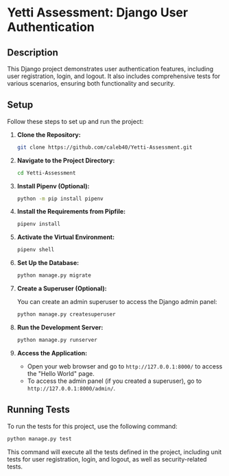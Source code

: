 
# Yetti Assessment: Django User Authentication

## Description

This Django project demonstrates user authentication features, including user registration, login, and logout. It also includes comprehensive tests for various scenarios, ensuring both functionality and security.

## Setup

Follow these steps to set up and run the project:

1. **Clone the Repository:**

   ```bash
   git clone https://github.com/caleb40/Yetti-Assessment.git
   ```

2. **Navigate to the Project Directory:**

   ```bash
   cd Yetti-Assessment
   ```

3. **Install Pipenv (Optional):**

   ```bash
   python -m pip install pipenv
   ```
   
4. **Install the Requirements from Pipfile:**

   ```bash
   pipenv install
   ```

5. **Activate the Virtual Environment:**
     ```bash
    pipenv shell
     ```

6. **Set Up the Database:**

   ```bash
   python manage.py migrate
   ```

7. **Create a Superuser (Optional):**

   You can create an admin superuser to access the Django admin panel:

   ```bash
   python manage.py createsuperuser
   ```

8. **Run the Development Server:**

   ```bash
   python manage.py runserver
   ```

9. **Access the Application:**

   - Open your web browser and go to `http://127.0.0.1:8000/` to access the "Hello World" page.
   - To access the admin panel (if you created a superuser), go to `http://127.0.0.1:8000/admin/`.

## Running Tests

To run the tests for this project, use the following command:

```bash
python manage.py test
```

This command will execute all the tests defined in the project, including unit tests for user registration, login, and logout, as well as security-related tests.
